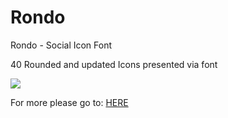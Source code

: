 Rondo
=====

Rondo - Social Icon Font

40 Rounded and updated Icons presented via font

<img src="http://www.tajfa.com/projects/rondo/img/rondo.jpg">

For more please go to: <a href="http://www.tajfa.com/projects/rondo"> HERE </a>